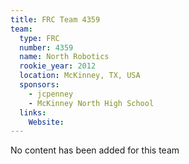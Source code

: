 ```yaml
---
title: FRC Team 4359
team:
  type: FRC
  number: 4359
  name: North Robotics
  rookie_year: 2012
  location: McKinney, TX, USA
  sponsors:
    - jcpenney
    - McKinney North High School
  links:
    Website: 
---
```

No content has been added for this team